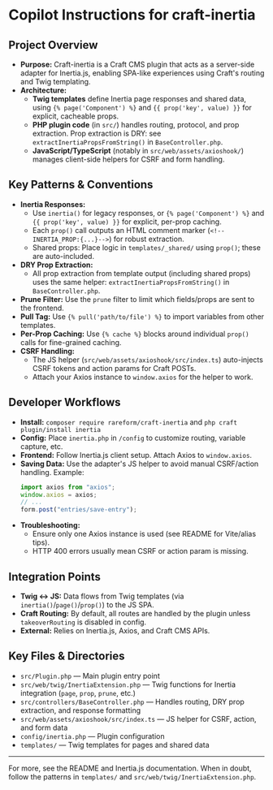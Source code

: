# Copilot Instructions for craft-inertia

## Project Overview

- **Purpose:** Craft-inertia is a Craft CMS plugin that acts as a server-side adapter for Inertia.js, enabling SPA-like experiences using Craft's routing and Twig templating.
- **Architecture:**
  - **Twig templates** define Inertia page responses and shared data, using `{% page('Component') %}` and `{{ prop('key', value) }}` for explicit, cacheable props.
  - **PHP plugin code** (in `src/`) handles routing, protocol, and prop extraction. Prop extraction is DRY: see `extractInertiaPropsFromString()` in `BaseController.php`.
  - **JavaScript/TypeScript** (notably in `src/web/assets/axioshook/`) manages client-side helpers for CSRF and form handling.

## Key Patterns & Conventions

- **Inertia Responses:**
  - Use `inertia()` for legacy responses, or `{% page('Component') %}` and `{{ prop('key', value) }}` for explicit, per-prop caching.
  - Each `prop()` call outputs an HTML comment marker (`<!--INERTIA_PROP:{...}-->`) for robust extraction.
  - Shared props: Place logic in `templates/_shared/` using `prop()`; these are auto-included.
- **DRY Prop Extraction:**
  - All prop extraction from template output (including shared props) uses the same helper: `extractInertiaPropsFromString()` in `BaseController.php`.
- **Prune Filter:** Use the `prune` filter to limit which fields/props are sent to the frontend.
- **Pull Tag:** Use `{% pull('path/to/file') %}` to import variables from other templates.
- **Per-Prop Caching:** Use `{% cache %}` blocks around individual `prop()` calls for fine-grained caching.
- **CSRF Handling:**
  - The JS helper (`src/web/assets/axioshook/src/index.ts`) auto-injects CSRF tokens and action params for Craft POSTs.
  - Attach your Axios instance to `window.axios` for the helper to work.

## Developer Workflows

- **Install:** `composer require rareform/craft-inertia` and `php craft plugin/install inertia`
- **Config:** Place `inertia.php` in `/config` to customize routing, variable capture, etc.
- **Frontend:** Follow Inertia.js client setup. Attach Axios to `window.axios`.
- **Saving Data:** Use the adapter's JS helper to avoid manual CSRF/action handling. Example:
  ```js
  import axios from "axios";
  window.axios = axios;
  // ...
  form.post("entries/save-entry");
  ```
- **Troubleshooting:**
  - Ensure only one Axios instance is used (see README for Vite/alias tips).
  - HTTP 400 errors usually mean CSRF or action param is missing.

## Integration Points

- **Twig ↔ JS:** Data flows from Twig templates (via `inertia()`/`page()`/`prop()`) to the JS SPA.
- **Craft Routing:** By default, all routes are handled by the plugin unless `takeoverRouting` is disabled in config.
- **External:** Relies on Inertia.js, Axios, and Craft CMS APIs.

## Key Files & Directories

- `src/Plugin.php` — Main plugin entry point
- `src/web/twig/InertiaExtension.php` — Twig functions for Inertia integration (`page`, `prop`, `prune`, etc.)
- `src/controllers/BaseController.php` — Handles routing, DRY prop extraction, and response formatting
- `src/web/assets/axioshook/src/index.ts` — JS helper for CSRF, action, and form data
- `config/inertia.php` — Plugin configuration
- `templates/` — Twig templates for pages and shared data

---

For more, see the README and Inertia.js documentation. When in doubt, follow the patterns in `templates/` and `src/web/twig/InertiaExtension.php`.
